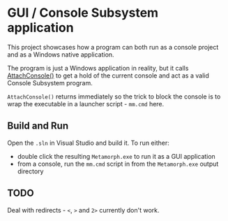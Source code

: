 ﻿# GUI / Console Subsystem application

This project showcases how a program can both run as a console project and as
a Windows native application.

The program is just a Windows application in reality, but it calls
[AttachConsole()](https://docs.microsoft.com/en-us/windows/console/attachconsole)
to get a hold of the current console and act as a valid Console Subsystem
program.

`AttachConsole()` returns immediately so the trick to block the console is
to wrap the executable in a launcher script - `mm.cmd` here.

## Build and Run

Open the `.sln` in Visual Studio and build it. To run either:

- double click the resulting `Metamorph.exe` to run it as a GUI application
- from a console, run the `mm.cmd` script in from the `Metamorph.exe` output
    directory

## TODO

Deal with redirects - `<`, `>` and `2>` currently don't work.
